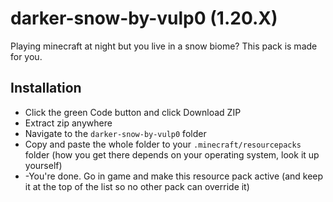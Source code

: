 # darker-snow-by-vulp0 (1.20.X)
Playing minecraft at night but you live in a snow biome? This pack is made for you.

## Installation
- Click the green Code button and click Download ZIP
- Extract zip anywhere
- Navigate to the ```darker-snow-by-vulp0``` folder
- Copy and paste the whole folder to your ```.minecraft/resourcepacks``` folder (how you get there depends on your operating system, look it up yourself)
- -You're done. Go in game and make this resource pack active (and keep it at the top of the list so no other pack can override it)
